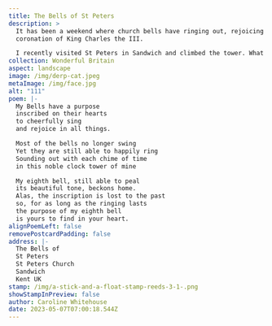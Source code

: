 ```yaml
---
title: The Bells of St Peters
description: >
  It has been a weekend where church bells have ringing out, rejoicing in the
  coronation of King Charles the III.

  I recently visited St Peters in Sandwich and climbed the tower. What a Gem to visit. Here I learnt the bells had inscriptions on them, giving the bells a purpose to ring out. How cool is that?
collection: Wonderful Britain
aspect: landscape
image: /img/derp-cat.jpeg
metaImage: /img/face.jpg
alt: "111"
poem: |-
  My Bells have a purpose
  inscribed on their hearts
  to cheerfully sing
  and rejoice in all things.

  Most of the bells no longer swing
  Yet they are still able to happily ring
  Sounding out with each chime of time 
  in this noble clock tower of mine

  My eighth bell, still able to peal
  its beautiful tone, beckons home.
  Alas, the inscription is lost to the past
  so, for as long as the ringing lasts
  the purpose of my eighth bell 
  is yours to find in your heart.
alignPoemLeft: false
removePostcardPadding: false
address: |-
  The Bells of 
  St Peters
  St Peters Church
  Sandwich
  Kent UK
stamp: /img/a-stick-and-a-float-stamp-reeds-3-1-.png
showStampInPreview: false
author: Caroline Whitehouse
date: 2023-05-07T07:00:18.544Z
---
```

